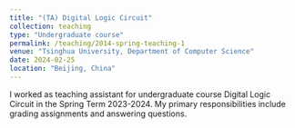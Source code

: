 ```yaml
---
title: "(TA) Digital Logic Circuit"
collection: teaching
type: "Undergraduate course"
permalink: /teaching/2014-spring-teaching-1
venue: "Tsinghua University, Department of Computer Science"
date: 2024-02-25
location: "Beijing, China"
---
```


I worked as teaching assistant for undergraduate course Digital Logic Circuit in the Spring Term 2023-2024. My primary responsibilities include grading assignments and answering questions.